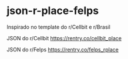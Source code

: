 # json-r-place-felps
Inspirado no template do r/Cellbit e r/Brasil

JSON do r/Cellbit
https://rentry.co/cellbit_place

JSON do r/Felps
https://rentry.co/felps_rplace
